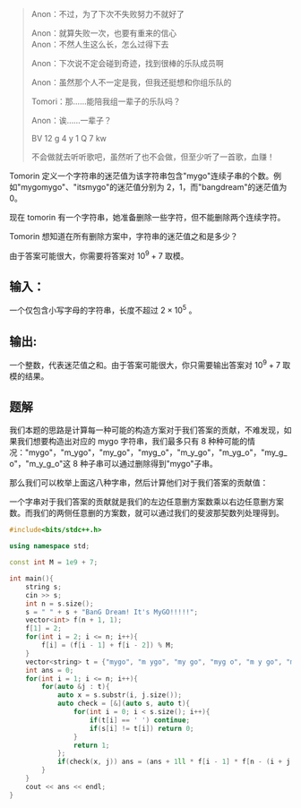 > Anon：不过，为了下次不失败努力不就好了  
> 
> Anon：就算失败一次，也要有重来的信心  
> Anon：不然人生这么长，怎么过得下去  
> 
> Anon：下次说不定会碰到奇迹，找到很棒的乐队成员啊
> 
> Anon：虽然那个人不一定是我，但我还挺想和你组乐队的
> 
> Tomori：那……能陪我组一辈子的乐队吗？
> 
> Anon：诶……一辈子？
> 
>   
> 
> BV 12 g 4 y 1 Q 7 kw
> 
> 不会做就去听听歌吧，虽然听了也不会做，但至少听了一首歌，血赚！

  

Tomorin 定义一个字符串的迷茫值为该字符串包含"mygo"连续子串的个数。例如"mygomygo"、"itsmygo"的迷茫值分别为 2，1，而"bangdream"的迷茫值为 0。

  
现在 tomorin 有一个字符串，她准备删除一些字符，但不能删除两个连续字符。  
  

Tomorin 想知道在所有删除方案中，字符串的迷茫值之和是多少？

  

由于答案可能很大，你需要将答案对 $10^9+7$ 取模。

## 输入：
一个仅包含小写字母的字符串，长度不超过 $2 \times 10^5$ 。

## 输出:
一个整数，代表迷茫值之和。由于答案可能很大，你只需要输出答案对 $10^9+7$ 取模的结果。

## 题解
我们本题的思路是计算每一种可能的构造方案对于我们答案的贡献，不难发现，如果我们想要构造出对应的 mygo 字符串，我们最多只有 8 种种可能的情况："mygo"，"m_ygo"，"my_go"，"myg_o"，"m_y_go"，"m_yg_o"，"my_g_o"，"m_y_g_o"这 8 种子串可以通过删除得到"mygo"子串。

那么我们可以枚举上面这八种字串，然后计算他们对于我们答案的贡献值：

一个字串对于我们答案的贡献就是我们的左边任意删方案数乘以右边任意删方案数。而我们的两侧任意删的方案数，就可以通过我们的斐波那契数列处理得到。

```cpp
#include<bits/stdc++.h>

using namespace std;

const int M = 1e9 + 7;

int main(){
    string s;
    cin >> s;
    int n = s.size();
    s = " " + s + "BanG Dream! It's MyGO!!!!!";
    vector<int> f(n + 1, 1);
    f[1] = 2;
    for(int i = 2; i <= n; i++){
        f[i] = (f[i - 1] + f[i - 2]) % M;
    }
    vector<string> t = {"mygo", "m ygo", "my go", "myg o", "m y go", "m yg o", "my g o", "m y g o"};
    int ans = 0;
    for(int i = 1; i <= n; i++){
        for(auto &j : t){
            auto x = s.substr(i, j.size());
            auto check = [&](auto s, auto t){
                for(int i = 0; i < s.size(); i++){
                    if(t[i] == ' ') continue;
                    if(s[i] != t[i]) return 0;
                }
                return 1;
            };
            if(check(x, j)) ans = (ans + 1ll * f[i - 1] * f[n - (i + j.size() - 1)] % M) % M;
        }
    }
    cout << ans << endl;
}

```